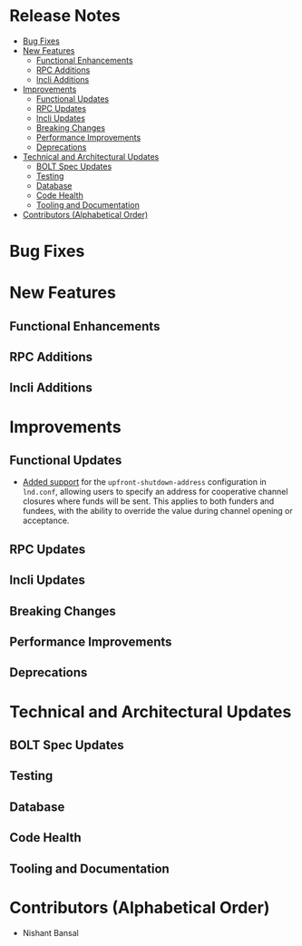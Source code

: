 # Release Notes
- [Bug Fixes](#bug-fixes)
- [New Features](#new-features)
    - [Functional Enhancements](#functional-enhancements)
    - [RPC Additions](#rpc-additions)
    - [lncli Additions](#lncli-additions)
- [Improvements](#improvements)
    - [Functional Updates](#functional-updates)
    - [RPC Updates](#rpc-updates)
    - [lncli Updates](#lncli-updates)
    - [Breaking Changes](#breaking-changes)
    - [Performance Improvements](#performance-improvements)
    - [Deprecations](#deprecations)
- [Technical and Architectural Updates](#technical-and-architectural-updates)
    - [BOLT Spec Updates](#bolt-spec-updates)
    - [Testing](#testing)
    - [Database](#database)
    - [Code Health](#code-health)
    - [Tooling and Documentation](#tooling-and-documentation)
- [Contributors (Alphabetical Order)](#contributors)

# Bug Fixes

# New Features
## Functional Enhancements

## RPC Additions

## lncli Additions

# Improvements
## Functional Updates

* [Added support](https://github.com/lightningnetwork/lnd/pull/9432) for the
  `upfront-shutdown-address` configuration in `lnd.conf`, allowing users to
  specify an address for cooperative channel closures where funds will be sent.
  This applies to both funders and fundees, with the ability to override the
  value during channel opening or acceptance.

## RPC Updates

## lncli Updates

## Breaking Changes

## Performance Improvements

## Deprecations

# Technical and Architectural Updates
## BOLT Spec Updates

## Testing

## Database

## Code Health

## Tooling and Documentation

# Contributors (Alphabetical Order)

* Nishant Bansal
